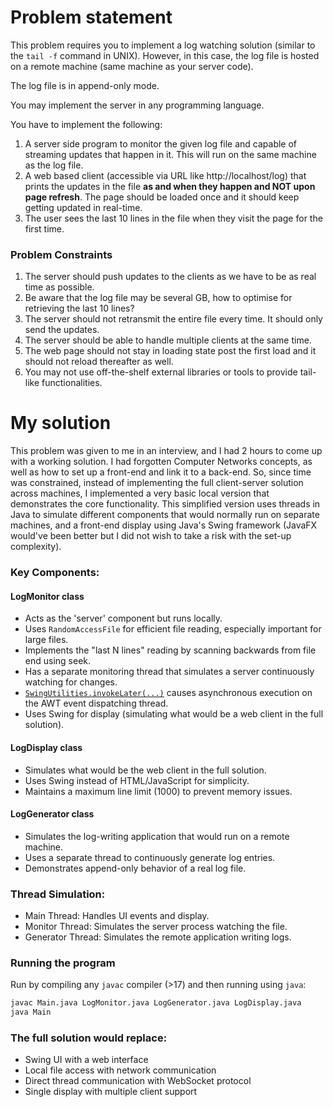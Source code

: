 # Problem statement
This problem requires you to implement a log watching solution (similar to the `tail -f` command in UNIX). However, in this case, the log file is hosted on a remote machine (same machine as your server code).

The log file is in append-only mode.  

You may implement the server in any programming language.

You have to implement the following:

1. A server side program to monitor the given log file and capable of streaming updates that happen in it. This will run on the same machine as the log file.
2. A web based client (accessible via URL like http://localhost/log) that prints the updates in the file **as and when they happen and NOT upon page refresh**. The page should be loaded once and it should keep getting updated in real-time.
3. The user sees the last 10 lines in the file when they visit the page for the first time.

### Problem Constraints
1. The server should push updates to the clients as we have to be as real time as possible.
2. Be aware that the log file may be several GB, how to optimise for retrieving the last 10 lines?
3. The server should not retransmit the entire file every time. It should only send the updates.
4. The server should be able to handle multiple clients at the same time.
5. The web page should not stay in loading state post the first load and it should not reload thereafter as well.
6. You may not use off-the-shelf external libraries or tools to provide tail-like functionalities.

# My solution
This problem was given to me in an interview, and I had 2 hours to come up with a working solution. I had forgotten Computer Networks concepts, as well as how to set up a front-end and link it to a back-end. So, since time was constrained, instead of implementing the full client-server solution across machines, I implemented a very basic local version that demonstrates the core functionality. This simplified version uses threads in Java to simulate different components that would normally run on separate machines, and a front-end display using Java's Swing framework (JavaFX would've been better but I did not wish to take a risk with the set-up complexity).

### Key Components:

#### LogMonitor class
- Acts as the 'server' component but runs locally.
- Uses `RandomAccessFile` for efficient file reading, especially important for large files.
- Implements the "last N lines" reading by scanning backwards from file end using seek.
- Has a separate monitoring thread that simulates a server continuously watching for changes.
- [`SwingUtilities.invokeLater(...)`](https://docs.oracle.com/javase/8/docs/api/javax/swing/SwingUtilities.html) causes asynchronous execution on the AWT event dispatching thread.
- Uses Swing for display (simulating what would be a web client in the full solution).


#### LogDisplay class
- Simulates what would be the web client in the full solution.
- Uses Swing instead of HTML/JavaScript for simplicity.
- Maintains a maximum line limit (1000) to prevent memory issues.


#### LogGenerator class
- Simulates the log-writing application that would run on a remote machine.
- Uses a separate thread to continuously generate log entries.
- Demonstrates append-only behavior of a real log file.

### Thread Simulation:
- Main Thread: Handles UI events and display.
- Monitor Thread: Simulates the server process watching the file.
- Generator Thread: Simulates the remote application writing logs.

### Running the program
Run by compiling any `javac` compiler (>17) and then running using `java`:
```bash
javac Main.java LogMonitor.java LogGenerator.java LogDisplay.java
java Main
```

### The full solution would replace:
- Swing UI with a web interface
- Local file access with network communication
- Direct thread communication with WebSocket protocol
- Single display with multiple client support
